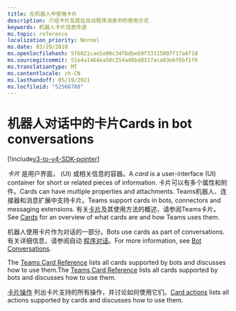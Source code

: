 ```yaml
---
title: 在机器人中使用卡片
description: 介绍卡片及其在自动程序消息中的使用方式
keywords: 机器人卡片消息传递
ms.topic: reference
localization_priority: Normal
ms.date: 03/29/2018
ms.openlocfilehash: 5f6021cae5a90c34fbdbe69f33315807f17a6f18
ms.sourcegitcommit: 51e4a1464ea58c254ad6bd0317aca03ebf6bf1f6
ms.translationtype: MT
ms.contentlocale: zh-CN
ms.lasthandoff: 05/19/2021
ms.locfileid: "52566780"
---
```

# <a name="cards-in-bot-conversations"></a><span data-ttu-id="d3fb4-104">机器人对话中的卡片</span><span class="sxs-lookup"><span data-stu-id="d3fb4-104">Cards in bot conversations</span></span>

[!include[v3-to-v4-SDK-pointer](~/includes/v3-to-v4-pointer-bots.md)]

<span data-ttu-id="d3fb4-105">*卡片* 是用户界面， (UI) 或相关信息的容器。</span><span class="sxs-lookup"><span data-stu-id="d3fb4-105">A *card* is a user-interface (UI) container for short or related pieces of information.</span></span> <span data-ttu-id="d3fb4-106">卡片可以有多个属性和附件。</span><span class="sxs-lookup"><span data-stu-id="d3fb4-106">Cards can have multiple properties and attachments.</span></span> <span data-ttu-id="d3fb4-107">Teams机器人、连接器和消息扩展中支持卡片。</span><span class="sxs-lookup"><span data-stu-id="d3fb4-107">Teams support cards in bots, connectors and messaging extensions.</span></span> <span data-ttu-id="d3fb4-108">有关[卡片](~/task-modules-and-cards/what-are-cards.md)及其使用方法的概述，请参阅Teams卡片。</span><span class="sxs-lookup"><span data-stu-id="d3fb4-108">See [Cards](~/task-modules-and-cards/what-are-cards.md) for an overview of what cards are and how Teams uses them.</span></span>

<span data-ttu-id="d3fb4-109">机器人使用卡片作为对话的一部分。</span><span class="sxs-lookup"><span data-stu-id="d3fb4-109">Bots use cards as part of conversations.</span></span> <span data-ttu-id="d3fb4-110">有关详细信息，请参阅自动 [程序对话](~/resources/bot-v3/bot-conversations/bots-conversations.md)。</span><span class="sxs-lookup"><span data-stu-id="d3fb4-110">For more information, see [Bot Conversations](~/resources/bot-v3/bot-conversations/bots-conversations.md).</span></span>

<span data-ttu-id="d3fb4-111">The [Teams Card Reference](~/task-modules-and-cards/cards/cards-reference.md) lists all cards supported by bots and discusses how to use them.</span><span class="sxs-lookup"><span data-stu-id="d3fb4-111">The [Teams Card Reference](~/task-modules-and-cards/cards/cards-reference.md) lists all cards supported by bots and discusses how to use them.</span></span>

<span data-ttu-id="d3fb4-112">[卡片操作](~/task-modules-and-cards/cards/cards-actions.md) 列出卡片支持的所有操作，并讨论如何使用它们。</span><span class="sxs-lookup"><span data-stu-id="d3fb4-112">[Card actions](~/task-modules-and-cards/cards/cards-actions.md) lists all actions supported by cards and discusses how to use them.</span></span>
